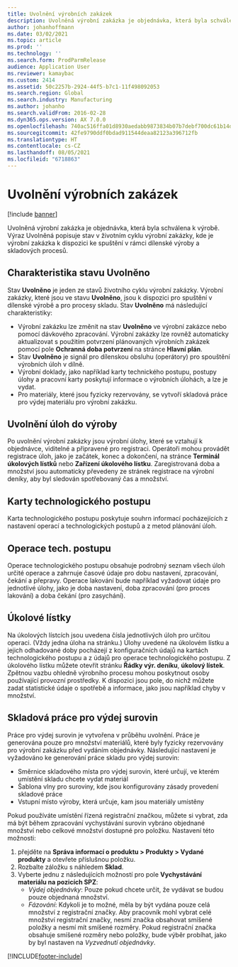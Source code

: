 ```yaml
---
title: Uvolnění výrobních zakázek
description: Uvolněná výrobní zakázka je objednávka, která byla schválena k výrobě. Výraz Uvolněná popisuje stav v životním cyklu výrobní zakázky, kde je výrobní zakázka k dispozici ke spuštění v rámci dílenské výroby a skladových procesů.
author: johanhoffmann
ms.date: 03/02/2021
ms.topic: article
ms.prod: ''
ms.technology: ''
ms.search.form: ProdParmRelease
audience: Application User
ms.reviewer: kamaybac
ms.custom: 2414
ms.assetid: 50c2257b-2924-44f5-b7c1-11f498092053
ms.search.region: Global
ms.search.industry: Manufacturing
ms.author: johanho
ms.search.validFrom: 2016-02-28
ms.dyn365.ops.version: AX 7.0.0
ms.openlocfilehash: 740ac516ffa01d8930aedabb9873834b07b7debf700dc61b14d93ac8d6dcd086
ms.sourcegitcommit: 42fe9790ddf0bdad911544deaa82123a396712fb
ms.translationtype: HT
ms.contentlocale: cs-CZ
ms.lasthandoff: 08/05/2021
ms.locfileid: "6718863"
---
```

# <a name="release-production-orders"></a>Uvolnění výrobních zakázek

[!include [banner](../includes/banner.md)]

Uvolněná výrobní zakázka je objednávka, která byla schválena k výrobě. Výraz Uvolněná popisuje stav v životním cyklu výrobní zakázky, kde je výrobní zakázka k dispozici ke spuštění v rámci dílenské výroby a skladových procesů.

## <a name="characteristics-of-the-released-state"></a>Charakteristika stavu Uvolněno

Stav **Uvolněno** je jeden ze stavů životního cyklu výrobní zakázky. Výrobní zakázky, které jsou ve stavu **Uvolněno**, jsou k dispozici pro spuštění v dílenské výrobě a pro procesy skladu. Stav **Uvolněno** má následující charakteristiky:

- Výrobní zakázku lze změnit na stav **Uvolněno** ve výrobní zakázce nebo pomocí dávkového zpracování. Výrobní zakázky lze rovněž automaticky aktualizovat s použitím potvrzení plánovaných výrobních zakázek pomocí pole **Ochranná doba potvrzení** na stránce **Hlavní plán**.
- Stav **Uvolněno** je signál pro dílenskou obsluhu (operátory) pro spouštění výrobních úloh v dílně.
- Výrobní doklady, jako například karty technického postupu, postupy úlohy a pracovní karty poskytují informace o výrobních úlohách, a lze je vydat.
- Pro materiály, které jsou fyzicky rezervovány, se vytvoří skladová práce pro výdej materiálu pro výrobní zakázku.

## <a name="releasing-jobs-to-the-shop-floor"></a>Uvolnění úloh do výroby

Po uvolnění výrobní zakázky jsou výrobní úlohy, které se vztahují k objednávce, viditelné a připravené pro registraci. Operátoři mohou provádět registrace úloh, jako je začátek, konec a dokončení, na stránce **Terminál úkolových lístků** nebo **Zařízení úkolového lístku**. Zaregistrovaná doba a množství jsou automaticky převedeny ze stránek registrace na výrobní deníky, aby byl sledován spotřebovaný čas a množství.

## <a name="route-cards"></a>Karty technologického postupu

Karta technologického postupu poskytuje souhrn informací pocházejících z nastavení operací a technologických postupů a z metod plánování úloh.

## <a name="route-jobs"></a>Operace tech. postupu

Operace technologického postupu obsahuje podrobný seznam všech úloh určité operace a zahrnuje časové údaje pro dobu nastavení, zpracování, čekání a přepravy. Operace lakování bude například vyžadovat údaje pro jednotlivé úlohy, jako je doba nastavení, doba zpracování (pro proces lakování) a doba čekání (pro zasychání).

## <a name="job-cards"></a>Úkolové lístky

Na úkolových lístcích jsou uvedena čísla jednotlivých úloh pro určitou operaci. (Vždy jedna úloha na stránku.) Úlohy uvedené na úkolovém lístku a jejich odhadované doby pocházejí z konfiguračních údajů na kartách technologického postupu a z údajů pro operace technologického postupu. Z úkolového lístku můžete otevřít stránku **Řádky výr. deníku**, **úkolový lístek**. Zpětnou vazbu ohledně výrobního procesu mohou poskytnout osoby používající provozní prostředky. K dispozici jsou pole, do nichž můžete zadat statistické údaje o spotřebě a informace, jako jsou například chyby v množství.

## <a name="warehouse-work-for-raw-material-picking"></a>Skladová práce pro výdej surovin

Práce pro výdej surovin je vytvořena v průběhu uvolnění. Práce je generována pouze pro množství materiálů, které byly fyzicky rezervovány pro výrobní zakázku před vydáním objednávky. Následující nastavení je vyžadováno ke generování práce skladu pro výdej surovin:

- Směrnice skladového místa pro výdej surovin, které určují, ve kterém umístění skladu chcete vydat materiál
- Šablona vlny pro suroviny, kde jsou konfigurovány zásady provedení skladové práce
- Vstupní místo výroby, která určuje, kam jsou materiály umístěny

Pokud používáte umístění řízená registrační značkou, můžete si vybrat, zda má být během zpracování vychystávání surovin vybráno objednané množství nebo celkové množství dostupné pro položku. Nastavení této možnosti:

1. přejděte na **Správa informací o produktu \> Produkty \> Vydané produkty** a otevřete příslušnou položku.
1. Rozbalte záložku s náhledem **Sklad**.
1. Vyberte jednu z následujících možností pro pole **Vychystávání materiálu na pozicích SPZ**:
    - *Výdej objednávky*: Pouze pokud chcete určit, že vydávat se budou pouze objednaná množství.
    - *Fázování*: Kdykoli je to možné, měla by být vydána pouze celá množství z registrační značky. Aby pracovník mohl vybrat celé množství registrační značky, nesmí značka obsahovat smíšené položky a nesmí mít smíšené rozměry. Pokud registrační značka obsahuje smíšené rozměry nebo položky, bude výběr probíhat, jako by byl nastaven na *Vyzvednutí objednávky*.

[!INCLUDE[footer-include](../../includes/footer-banner.md)]